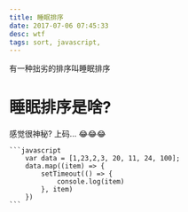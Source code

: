 ```yaml
---
title: 睡眠排序
date: 2017-07-06 07:45:33
desc: wtf
tags: sort, javascript, 
---
```


有一种拙劣的排序叫睡眠排序

<!-- more -->

# 睡眠排序是啥?

感觉很神秘? 上码... 😂😂😂

    ```javascript
        var data = [1,23,2,3, 20, 11, 24, 100];
        data.map((item) => {
            setTimeout(() => {
                console.log(item)
            }, item)
        })
    ```
